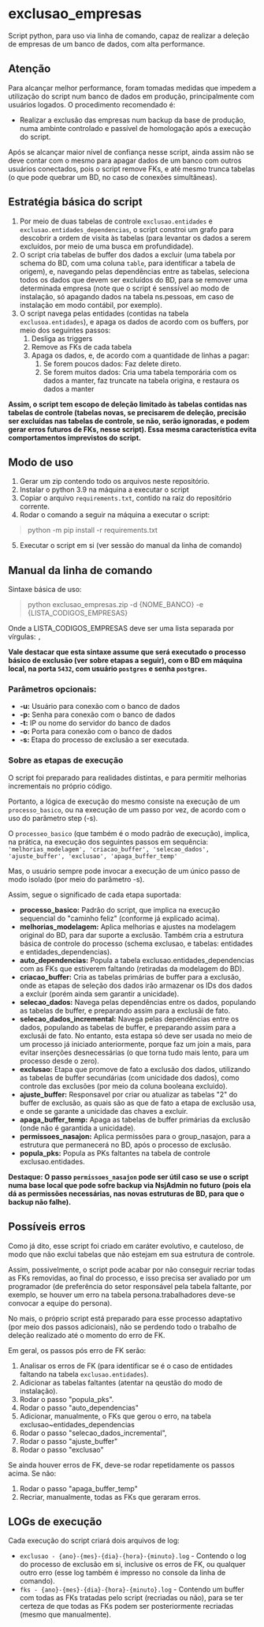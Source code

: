 # exclusao_empresas

Script python, para uso via linha de comando, capaz de realizar a deleção de empresas de um banco de dados, com alta performance.

## Atenção

Para alcançar melhor performance, foram tomadas medidas que impedem a utilização do script num banco de dados em produção, principalmente com usuários logados. O procedimento recomendado é:

* Realizar a exclusão das empresas num backup da base de produção, numa ambinte controlado e passível de homologação após a execução do script.

Após se alcançar maior nível de confiança nesse script, ainda assim não se deve contar com o mesmo para apagar dados de um banco com outros usuários conectados, pois o script remove FKs, e até mesmo trunca tabelas (o que pode quebrar um BD, no caso de conexões simultâneas).

## Estratégia básica do script

1. Por meio de duas tabelas de controle ```exclusao.entidades``` e ```exclusao.entidades_dependencias```, o script constroi um grafo para descobrir a ordem de visita às tabelas (para levantar os dados a serem excluídos, por meio de uma busca em profundidade).
2. O script cria tabelas de buffer dos dados a excluir (uma tabela por schema do BD, com uma coluna ```table```, para identificar a tabela de origem), e, navegando pelas dependências entre as tabelas, seleciona todos os dados que devem ser excluídos do BD, para se remover uma determinada empresa (note que o script é senssível ao modo de instalação, só apagando dados na tabela ns.pessoas, em caso de instalação em modo contábil, por exemplo).
3. O script navega pelas entidades (contidas na tabela ```exclusoa.entidades```), e apaga os dados de acordo com os buffers, por meio dos seguintes passos:
    1. Desliga as triggers
    1. Remove as FKs de cada tabela
    3. Apaga os dados, e, de acordo com a quantidade de linhas a pagar:
        1. Se forem poucos dados: Faz delete direto.
        2. Se forem muitos dados: Cria uma tabela temporária com os dados a manter, faz truncate na tabela origina, e restaura os dados a manter

**Assim, o script tem escopo de deleção limitado às tabelas contidas nas tabelas de controle (tabelas novas, se precisarem de deleção, precisão ser excluídas nas tabelas de controle, se não, serão ignoradas, e podem gerar erros futuros de FKs, nesse script). Essa mesma característica evita comportamentos imprevistos do script.**

## Modo de uso

1. Gerar um zip contendo todo os arquivos neste repositório.
2. Instalar o python 3.9 na máquina a executar o script
3. Copiar o arquivo ```requirements.txt```, contido na raiz do repositório corrente.
4. Rodar o comando a seguir na máquina a executar o script:
> python -m pip install -r requirements.txt
5. Executar o script em si (ver sessão do manual da linha de comando)

## Manual da linha de comando

Sintaxe básica de uso:

> python exclusao_empresas.zip -d {NOME_BANCO} -e {LISTA_CODIGOS_EMPRESAS}

Onde a LISTA_CODIGOS_EMPRESAS deve ser uma lista separada por vírgulas: ```,```

**Vale destacar que esta sintaxe assume que será executado o processo básico de exclusão (ver sobre etapas a seguir), com o BD em máquina local, na porta ```5432```, com usuário ```postgres``` e senha ```postgres```.**

### Parâmetros opcionais:

* **-u:** Usuário para conexão com o banco de dados
* **-p:** Senha para conexão com o banco de dados
* **-t:** IP ou nome do servidor do banco de dados
* **-o:** Porta para conexão com o banco de dados
* **-s:** Etapa do processo de exclusão a ser executada.

### Sobre as etapas de execução

O script foi preparado para realidades distintas, e para permitir melhorias incrementais no próprio código.

Portanto, a lógica de execução do mesmo consiste na execução de um ```processo_basico```, ou na execução de um passo por vez, de acordo com o uso do parâmetro step (-s).

O ```processeo_basico``` (que também é o modo padrão de execução), implica, na prática, na execução dos seguintes passos em sequência: ```'melhorias_modelagem', 'criacao_buffer', 'selecao_dados', 'ajuste_buffer', 'exclusao', 'apaga_buffer_temp'```

Mas, o usuário sempre pode invocar a execução de um único passo de modo isolado (por meio do parâmetro -s).

Assim, segue o significado de cada etapa suportada:

* **processo_basico:** Padrão do script, que implica na execução sequencial do "caminho feliz" (conforme já explicado acima).
* **melhorias_modelagem:** Aplica melhorias e ajustes na modelagem original do BD, para dar suporte a exclusão. Também cria a estrutura básica de controle do processo (schema exclusao, e tabelas: entidades e entidades_dependencias).
* **auto_dependencias:** Popula a tabela exclusao.entidades_dependencias com as FKs que estiverem faltando (retiradas da modelagem do BD).
* **criacao_buffer:** Cria as tabelas primárias de buffer para a exclusão, onde as etapas de seleção dos dados irão armazenar os IDs dos dados a excluir (porém ainda sem garantir a unicidade).
* **selecao_dados:** Navega pelas dependências entre os dados, populando as tabelas de buffer, e preparando assim para a exclusãi de fato.
* **selecao_dados_incremental:** Navega pelas dependências entre os dados, populando as tabelas de buffer, e preparando assim para a exclusãi de fato. No entanto, esta estapa só deve ser usada no meio de um processo já iniciado anteriormente, porque faz um join a mais, para evitar inserções desnecessárias (o que torna tudo mais lento, para um processo desde o zero).
* **exclusao:** Etapa que promove de fato a exclusão dos dados, utilizando as tabelas de buffer secundárias (com unicidade dos dados), como controle das exclusões (por meio da coluna booleana excluido).
* **ajuste_buffer:** Responsavel por criar ou atualizar as tabelas "2" do buffer de exclusão, as quais são as que de fato a etapa de exclusão usa, e onde se garante a unicidade das chaves a excluir.
* **apaga_buffer_temp:** Apaga as tabelas de buffer primárias da exclusão (onde não é garantida a unicidade).
* **permissoes_nasajon:** Aplica permissões para o group_nasajon, para a estrutura que permanecerá no BD, após o processo de exclusão.
* **popula_pks:** Popula as PKs faltantes na tabela de controle exclusao.entidades.

**Destaque: O passo ```permissoes_nasajon``` pode ser útil caso se use o script numa base local que pode sofre backup via NsjAdmin no futuro (pois ela dá as permissões necessárias, nas novas estruturas de BD, para que o backup não falhe).**

## Possíveis erros

Como já dito, esse script foi criado em caráter evolutivo, e cauteloso, de modo que não exclui tabelas que não estejam em sua estrutura de controle.

Assim, possivelmente, o script pode acabar por não conseguir recriar todas as FKs removidas, ao final do processo, e isso precisa ser avaliado por um programador (de preferência do setor responsável pela tabela faltante, por exemplo, se houver um erro na tabela persona.trabalhadores deve-se convocar a equipe do persona).

No mais, o próprio script está preparado para esse processo adaptativo (por meio dos passos adicionais), não se perdendo todo o trabalho de deleção realizado até o momento do erro de FK.

Em geral, os passos pós erro de FK serão:

1. Analisar os erros de FK (para identificar se é o caso de entidades faltando na tabela ```exclusao.entidades```).
2. Adicionar as tabelas faltantes (atentar na qeustão do modo de instalação).
3. Rodar o passo "popula_pks".
4. Rodar o passo "auto_dependencias"
5. Adicionar, manualmente, o FKs que gerou o erro, na tabela exclusao~entidades_dependencias
6. Rodar o passo "selecao_dados_incremental",
7. Rodar o passo "ajuste_buffer"
8. Rodar o passo "exclusao"

Se ainda houver erros de FK, deve-se rodar repetidamente os passos acima. Se não:

1. Rodar o passo "apaga_buffer_temp"
2. Recriar, manualmente, todas as FKs que geraram erros.

## LOGs de execução

Cada execução do script criará dois arquivos de log:

* ```exclusao - {ano}-{mes}-{dia}-{hora}-{minuto}.log``` - Contendo o log do processo de exclusão em si, inclusive os erros de FK, ou qualquer outro erro (esse log também é impresso no console da linha de comando).
* ```fks - {ano}-{mes}-{dia}-{hora}-{minuto}.log``` - Contendo um buffer com todas as FKs tratadas pelo script (recriadas ou não), para se ter certeza de que todas as FKs podem ser posteriormente recriadas (mesmo que manualmente).